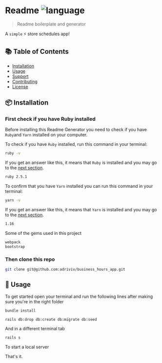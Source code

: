 # Readme ![language](https://img.shields.io/badge/language-javascript-blue.svg)

> Readme boilerplate and generator

A `simple` :zap: store schedules app!



## :books: Table of Contents

- [Installation](#package-installation)
- [Usage](#rocket-usage)
- [Support](#hammer_and_wrench-support)
- [Contributing](#memo-contributing)
- [License](#scroll-license)

## :package: Installation

### First check if you have Ruby installed

Before installing this Readme Generator you need to check if you have `Ruby`and `Yarn` installed on your computer.

To check if you have `Ruby` installed, run this command in your terminal:

```sh
ruby -v
```

If you get an answer like this, it means that `Ruby` is installed and you may go to the [next section](#then-install-the-readme-generator).

```sh
ruby 2.5.1
```

To confirm that you have `Yarn` installed you can run this command in your terminal:

```sh
yarn -v
```

If you get an answer like this, it means that `Yarn` is installed and you may go to the [next section](#then-install-the-readme-generator).

```sh
1.16
```

Some of the gems used in this project

```sh
webpack
bootstrap
```

### Then clone this repo

```sh
git clone git@github.com:adriviv/business_hours_app.git
```

## :rocket: Usage

To get started open your terminal and run the following lines after making sure you're in the right folder

```sh
bundle install
```

```sh
rails db:drop db:create db:migrate db:seed
```

And in a different terminal tab

```sh
rails s
```
To start a local server

That's it.

